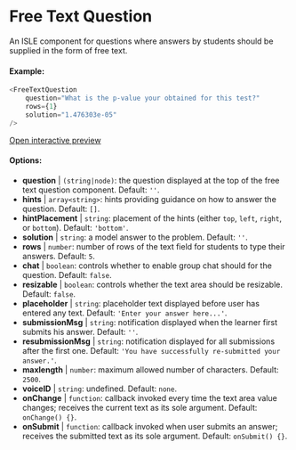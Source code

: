 # Free Text Question

An ISLE component for questions where answers by students should be supplied in the form of free text.

#### Example:

``` js
<FreeTextQuestion 
    question="What is the p-value your obtained for this test?" 
    rows={1} 
    solution="1.476303e-05" 
/>
``` 

[Open interactive preview](https://isle.heinz.cmu.edu/components/free-text-question/)

#### Options:

* __question__ | `(string|node)`: the question displayed at the top of the free text question component. Default: `''`.
* __hints__ | `array<string>`: hints providing guidance on how to answer the question. Default: `[]`.
* __hintPlacement__ | `string`: placement of the hints (either `top`, `left`, `right`, or `bottom`). Default: `'bottom'`.
* __solution__ | `string`: a model answer to the problem. Default: `''`.
* __rows__ | `number`: number of rows of the text field for students to type their answers. Default: `5`.
* __chat__ | `boolean`: controls whether to enable group chat should for the question. Default: `false`.
* __resizable__ | `boolean`: controls whether the text area should be resizable. Default: `false`.
* __placeholder__ | `string`: placeholder text displayed before user has entered any text. Default: `'Enter your answer here...'`.
* __submissionMsg__ | `string`: notification displayed when the learner first submits his answer. Default: `''`.
* __resubmissionMsg__ | `string`: notification displayed for all submissions after the first one. Default: `'You have successfully re-submitted your answer.'`.
* __maxlength__ | `number`: maximum allowed number of characters. Default: `2500`.
* __voiceID__ | `string`: undefined. Default: `none`.
* __onChange__ | `function`: callback invoked every time the text area value changes; receives the current text as its sole argument. Default: `onChange() {}`.
* __onSubmit__ | `function`: callback invoked when user submits an answer; receives the submitted text as its sole argument. Default: `onSubmit() {}`.
